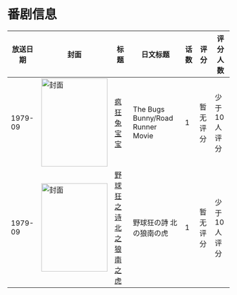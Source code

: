 # 番剧信息

|放送日期|封面|标题|日文标题|话数|评分|评分人数|
|---|---|---|---|---|---|---|
|1979-09|<img src="//lain.bgm.tv/pic/cover/c/72/fe/112696_5cRN0.jpg" alt="封面" style="width:150px;height:200px;object-fit:cover;">|[疯狂兔宝宝](https://bangumi.tv/subject/112696)|The Bugs Bunny/Road Runner Movie|1|暂无评分|少于10人评分|
|1979-09|<img src="//lain.bgm.tv/pic/cover/c/96/15/109272_8409Q.jpg" alt="封面" style="width:150px;height:200px;object-fit:cover;">|[野球狂之诗 北之狼南之虎](https://bangumi.tv/subject/109272)|野球狂の詩 北の狼南の虎|1|暂无评分|少于10人评分|
